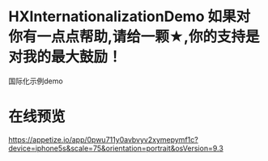# HXInternationalizationDemo 如果对你有一点点帮助,请给一颗★,你的支持是对我的最大鼓励！
国际化示例demo

# 在线预览
https://appetize.io/app/0pwu711y0avbvyv2xymepymf1c?device=iphone5s&scale=75&orientation=portrait&osVersion=9.3
